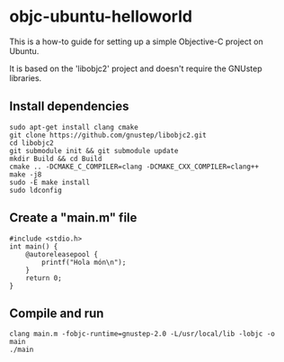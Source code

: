 # objc-ubuntu-helloworld

This is a how-to guide for setting up a simple Objective-C project on Ubuntu.

It is based on the 'libobjc2' project and doesn't require the GNUstep libraries.

## Install dependencies

    sudo apt-get install clang cmake
    git clone https://github.com/gnustep/libobjc2.git
    cd libobjc2
    git submodule init && git submodule update
    mkdir Build && cd Build
    cmake .. -DCMAKE_C_COMPILER=clang -DCMAKE_CXX_COMPILER=clang++
    make -j8
    sudo -E make install
    sudo ldconfig

## Create a "main.m" file

    #include <stdio.h>
    int main() {
        @autoreleasepool {
            printf("Hola món\n");
        }
        return 0;
    }

## Compile and run

    clang main.m -fobjc-runtime=gnustep-2.0 -L/usr/local/lib -lobjc -o main
    ./main